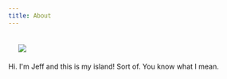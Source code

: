 ```yaml
---
title: About
---
```


<img src="/about/boat.png" style="padding: 20px;"></img>
<br>
Hi. I'm Jeff and this is my island! Sort of. You know what I mean.
